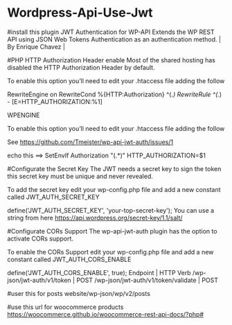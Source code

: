# Wordpress-Api-Use-Jwt


#install this plugin JWT Authentication for WP-API
Extends the WP REST API using JSON Web Tokens Authentication as an authentication method.
 | By Enrique Chavez | 
 
 
#PHP HTTP Authorization Header enable
Most of the shared hosting has disabled the HTTP Authorization Header by default.

To enable this option you’ll need to edit your .htaccess file adding the follow

RewriteEngine on
RewriteCond %{HTTP:Authorization} ^(.*)
RewriteRule ^(.*) - [E=HTTP_AUTHORIZATION:%1]


WPENGINE

To enable this option you’ll need to edit your .htaccess file adding the follow

See https://github.com/Tmeister/wp-api-jwt-auth/issues/1

echo this ==>   SetEnvIf Authorization "(.*)" HTTP_AUTHORIZATION=$1


#Configurate the Secret Key
The JWT needs a secret key to sign the token this secret key must be unique and never revealed.

To add the secret key edit your wp-config.php file and add a new constant called JWT_AUTH_SECRET_KEY

define('JWT_AUTH_SECRET_KEY', 'your-top-secret-key');
You can use a string from here https://api.wordpress.org/secret-key/1.1/salt/


#Configurate CORs Support
The wp-api-jwt-auth plugin has the option to activate CORs support.

To enable the CORs Support edit your wp-config.php file and add a new constant called JWT_AUTH_CORS_ENABLE

define('JWT_AUTH_CORS_ENABLE', true);
Endpoint | HTTP Verb
/wp-json/jwt-auth/v1/token | POST
/wp-json/jwt-auth/v1/token/validate | POST

#user this for posts website/wp-json/wp/v2/posts


#use this url for woocommerce products
https://woocommerce.github.io/woocommerce-rest-api-docs/?php#
